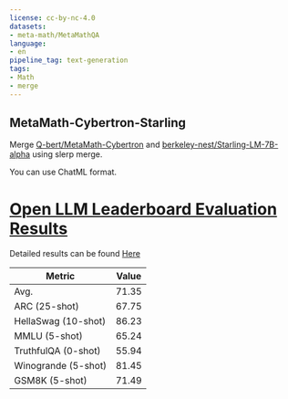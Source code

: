 ```yaml
---
license: cc-by-nc-4.0
datasets:
- meta-math/MetaMathQA
language:
- en
pipeline_tag: text-generation
tags:
- Math
- merge
---
```


## MetaMath-Cybertron-Starling


Merge [Q-bert/MetaMath-Cybertron](https://huggingface.co/Q-bert/MetaMath-Cybertron) and [berkeley-nest/Starling-LM-7B-alpha](https://huggingface.co/berkeley-nest/Starling-LM-7B-alpha) using slerp merge.

You can use ChatML format.

# [Open LLM Leaderboard Evaluation Results](https://huggingface.co/spaces/HuggingFaceH4/open_llm_leaderboard)
Detailed results can be found [Here](https://huggingface.co/datasets/open-llm-leaderboard/results/blob/main/Q-bert/MetaMath-Cybertron-Starling/results_2023-12-07T21-59-56.458563.json)

| Metric                | Value                     |
|-----------------------|---------------------------|
| Avg.                  | 71.35               |
| ARC (25-shot)         | 67.75               |
| HellaSwag (10-shot)   | 86.23               |
| MMLU (5-shot)         | 65.24               |
| TruthfulQA (0-shot)   | 55.94               |
| Winogrande (5-shot)   | 81.45               |
| GSM8K (5-shot)        | 71.49               |